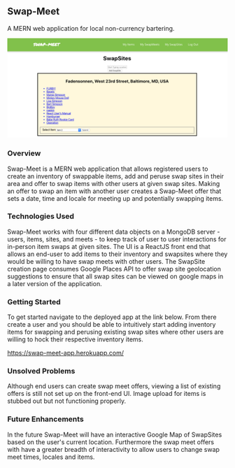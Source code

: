 ## Swap-Meet

A MERN web application for local non-currency bartering.

![Screenshot](public/screen1.png)


### Overview

Swap-Meet is a MERN web application that allows registered users to create an inventory of swappable items, add and peruse swap sites in their area and offer to swap items with other users at given swap sites. Making an offer to swap an item with another user creates a Swap-Meet offer that sets a date, time and locale for meeting up and potentially swapping items.

### Technologies Used

Swap-Meet works with four different data objects on a MongoDB server - users, items, sites, and meets - to keep track of user to user interactions for in-person item swaps at given sites. The UI is a ReactJS front end that allows an end-user to add items to their inventory and swapsites where they would be willing to have swap meets with other users. The SwapSite creation page consumes Google Places API to offer swap site geolocation suggestions to ensure that all swap sites can be viewed on google maps in a later version of the application.

### Getting Started

To get started navigate to the deployed app at the link below. From there create a user and you should be able to intuitively start adding inventory items for swapping and perusing existing swap sites where other users are willing to hock their respective inventory items.

https://swap-meet-app.herokuapp.com/

### Unsolved Problems

Although end users can create swap meet offers, viewing a list of existing offers is still not set up on the front-end UI. Image upload for items is stubbed out but not functioning properly.

### Future Enhancements

In the future Swap-Meet will have an interactive Google Map of SwapSites based on the user's current location. Furthermore the swap meet offers with have a greater breadth of interactivity to allow users to change swap meet times, locales and items.

